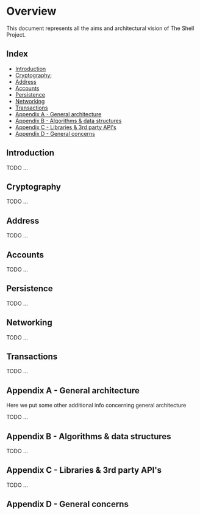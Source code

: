 # Overview 

This document represents all the aims and architectural vision of The Shell Project. 

## Index

<!-- MarkdownTOC depth=4 autolink=true bracket=round list_bullets="-*+" -->

- [Introduction](#introduction)
- [Cryptography](#cryptography);
- [Address](#address)
- [Accounts](#accounts)
- [Persistence](#persistence)
- [Networking](#networking)
- [Transactions](#transactions)
- [Appendix A - General architecture](#appendixa)
- [Appendix B - Algorithms & data structures](#appendixb)
- [Appendix C - Libraries & 3rd party API's](#appendixc)
- [Appendix D - General concerns](#appendixd)

<!-- /MarkdownTOC -->


## Introduction

TODO ...

## Cryptography

TODO ...

## Address

TODO ...

## Accounts

TODO ...

## Persistence

TODO ...

## Networking

TODO ...

## Transactions

TODO ...

## Appendix A - General architecture

Here we put some other additional info concerning general architecture

TODO ...

## Appendix B - Algorithms & data structures

TODO ...

## Appendix C - Libraries & 3rd party API's

TODO ...

## Appendix D - General concerns